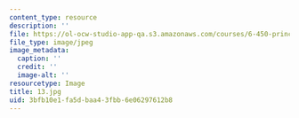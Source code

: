 ```yaml
---
content_type: resource
description: ''
file: https://ol-ocw-studio-app-qa.s3.amazonaws.com/courses/6-450-principles-of-digital-communications-i-fall-2006/3bfb10e1fa5dbaa43fbb6e06297612b8_13.jpg
file_type: image/jpeg
image_metadata:
  caption: ''
  credit: ''
  image-alt: ''
resourcetype: Image
title: 13.jpg
uid: 3bfb10e1-fa5d-baa4-3fbb-6e06297612b8
---
```

